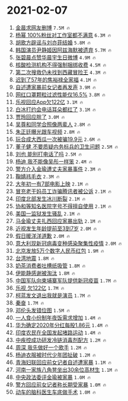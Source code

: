 # 2021-02-07

1. [金晨求网友删博](https://s.weibo.com/weibo?q=%23%E9%87%91%E6%99%A8%E6%B1%82%E7%BD%91%E5%8F%8B%E5%88%A0%E5%8D%9A%23&Refer=top) `7.5M 🔥`
1. [杨幂 100%粉丝对工作室都不满意](https://s.weibo.com/weibo?q=%E6%9D%A8%E5%B9%82%20100%25%E7%B2%89%E4%B8%9D%E5%AF%B9%E5%B7%A5%E4%BD%9C%E5%AE%A4%E9%83%BD%E4%B8%8D%E6%BB%A1%E6%84%8F&Refer=top) `6.3M 🔥`
1. [胡歌方辟谣与刘亦菲结婚](https://s.weibo.com/weibo?q=%23%E8%83%A1%E6%AD%8C%E6%96%B9%E8%BE%9F%E8%B0%A3%E4%B8%8E%E5%88%98%E4%BA%A6%E8%8F%B2%E7%BB%93%E5%A9%9A%23&Refer=top) `5.8M 🔥`
1. [韩国演员尹静姬因阿兹海默被遗弃](https://s.weibo.com/weibo?q=%E9%9F%A9%E5%9B%BD%E6%BC%94%E5%91%98%E5%B0%B9%E9%9D%99%E5%A7%AC%E5%9B%A0%E9%98%BF%E5%85%B9%E6%B5%B7%E9%BB%98%E8%A2%AB%E9%81%97%E5%BC%83&Refer=top) `5.7M 🔥`
1. [张碧晨点赞华晨宇生日微博](https://s.weibo.com/weibo?q=%23%E5%BC%A0%E7%A2%A7%E6%99%A8%E7%82%B9%E8%B5%9E%E5%8D%8E%E6%99%A8%E5%AE%87%E7%94%9F%E6%97%A5%E5%BE%AE%E5%8D%9A%23&Refer=top) `4.9M 🔥`
1. [核酸检测机构不得强制捆绑收费](https://s.weibo.com/weibo?q=%23%E6%A0%B8%E9%85%B8%E6%A3%80%E6%B5%8B%E6%9C%BA%E6%9E%84%E4%B8%8D%E5%BE%97%E5%BC%BA%E5%88%B6%E6%8D%86%E7%BB%91%E6%94%B6%E8%B4%B9%23&Refer=top) `4.5M 🔥`
1. [第二次搜救仍未找到西藏冒险王](https://s.weibo.com/weibo?q=%23%E7%AC%AC%E4%BA%8C%E6%AC%A1%E6%90%9C%E6%95%91%E4%BB%8D%E6%9C%AA%E6%89%BE%E5%88%B0%E8%A5%BF%E8%97%8F%E5%86%92%E9%99%A9%E7%8E%8B%23&Refer=top) `4.3M 🔥`
1. [迟到了57年的焦裕禄全家福](https://s.weibo.com/weibo?q=%23%E8%BF%9F%E5%88%B0%E4%BA%8657%E5%B9%B4%E7%9A%84%E7%84%A6%E8%A3%95%E7%A6%84%E5%85%A8%E5%AE%B6%E7%A6%8F%23&Refer=top) `4.1M 🔥`
1. [自述遭家暴前女记者再发声](https://s.weibo.com/weibo?q=%23%E8%87%AA%E8%BF%B0%E9%81%AD%E5%AE%B6%E6%9A%B4%E5%89%8D%E5%A5%B3%E8%AE%B0%E8%80%85%E5%86%8D%E5%8F%91%E5%A3%B0%23&Refer=top) `3.9M 🔥`
1. [网红口罩颗粒过滤性能仅16.5%](https://s.weibo.com/weibo?q=%23%E7%BD%91%E7%BA%A2%E5%8F%A3%E7%BD%A9%E9%A2%97%E7%B2%92%E8%BF%87%E6%BB%A4%E6%80%A7%E8%83%BD%E4%BB%8516.5%25%23&Refer=top) `3.8M 🔥`
1. [乐视回应App欠122亿](https://s.weibo.com/weibo?q=%23%E4%B9%90%E8%A7%86%E5%9B%9E%E5%BA%94App%E6%AC%A0122%E4%BA%BF%23&Refer=top) `3.1M 🔥`
1. [白冰打约会电话耳朵都红了](https://s.weibo.com/weibo?q=%23%E7%99%BD%E5%86%B0%E6%89%93%E7%BA%A6%E4%BC%9A%E7%94%B5%E8%AF%9D%E8%80%B3%E6%9C%B5%E9%83%BD%E7%BA%A2%E4%BA%86%23&Refer=top) `3.1M 🔥`
1. [贾玲回应胖了](https://s.weibo.com/weibo?q=%E8%B4%BE%E7%8E%B2%E5%9B%9E%E5%BA%94%E8%83%96%E4%BA%86&Refer=top) `3.0M 🔥`
1. [吴尊和同学合照像两辈人](https://s.weibo.com/weibo?q=%23%E5%90%B4%E5%B0%8A%E5%92%8C%E5%90%8C%E5%AD%A6%E5%90%88%E7%85%A7%E5%83%8F%E4%B8%A4%E8%BE%88%E4%BA%BA%23&Refer=top) `2.8M 🔥`
1. [朱正廷曝光跟车视频](https://s.weibo.com/weibo?q=%23%E6%9C%B1%E6%AD%A3%E5%BB%B7%E6%9B%9D%E5%85%89%E8%B7%9F%E8%BD%A6%E8%A7%86%E9%A2%91%23&Refer=top) `2.8M 🔥`
1. [玩合成大西瓜一次被骗19.9元](https://s.weibo.com/weibo?q=%23%E7%8E%A9%E5%90%88%E6%88%90%E5%A4%A7%E8%A5%BF%E7%93%9C%E4%B8%80%E6%AC%A1%E8%A2%AB%E9%AA%9719.9%E5%85%83%23&Refer=top) `2.6M 🔥`
1. [董子健 不要质疑内务标兵的卫生问题](https://s.weibo.com/weibo?q=%E8%91%A3%E5%AD%90%E5%81%A5%20%E4%B8%8D%E8%A6%81%E8%B4%A8%E7%96%91%E5%86%85%E5%8A%A1%E6%A0%87%E5%85%B5%E7%9A%84%E5%8D%AB%E7%94%9F%E9%97%AE%E9%A2%98&Refer=top) `2.5M 🔥`
1. [刘也 能别打电话了吗](https://s.weibo.com/weibo?q=%E5%88%98%E4%B9%9F%20%E8%83%BD%E5%88%AB%E6%89%93%E7%94%B5%E8%AF%9D%E4%BA%86%E5%90%97&Refer=top) `2.5M 🔥`
1. [杨迪 我不能像吴彤一样笨](https://s.weibo.com/weibo?q=%E6%9D%A8%E8%BF%AA%20%E6%88%91%E4%B8%8D%E8%83%BD%E5%83%8F%E5%90%B4%E5%BD%A4%E4%B8%80%E6%A0%B7%E7%AC%A8&Refer=top) `2.4M 🔥`
1. [警方介入金瑜遭丈夫家暴事件](https://s.weibo.com/weibo?q=%23%E8%AD%A6%E6%96%B9%E4%BB%8B%E5%85%A5%E9%87%91%E7%91%9C%E9%81%AD%E4%B8%88%E5%A4%AB%E5%AE%B6%E6%9A%B4%E4%BA%8B%E4%BB%B6%23&Refer=top) `2.3M 🔥`
1. [鞠婧祎毛衣](https://s.weibo.com/weibo?q=%23%E9%9E%A0%E5%A9%A7%E7%A5%8E%E6%AF%9B%E8%A1%A3%23&Refer=top) `2.3M 🔥`
1. [大年初一有7部电影上映](https://s.weibo.com/weibo?q=%23%E5%A4%A7%E5%B9%B4%E5%88%9D%E4%B8%80%E6%9C%897%E9%83%A8%E7%94%B5%E5%BD%B1%E4%B8%8A%E6%98%A0%23&Refer=top) `2.1M 🔥`
1. [冒充老干妈员工诈骗腾讯者被公诉](https://s.weibo.com/weibo?q=%23%E5%86%92%E5%85%85%E8%80%81%E5%B9%B2%E5%A6%88%E5%91%98%E5%B7%A5%E8%AF%88%E9%AA%97%E8%85%BE%E8%AE%AF%E8%80%85%E8%A2%AB%E5%85%AC%E8%AF%89%23&Refer=top) `2.1M 🔥`
1. [印度北部发生冰川断裂](https://s.weibo.com/weibo?q=%E5%8D%B0%E5%BA%A6%E5%8C%97%E9%83%A8%E5%8F%91%E7%94%9F%E5%86%B0%E5%B7%9D%E6%96%AD%E8%A3%82&Refer=top) `2.1M 🔥`
1. [协和等知名医院字号不得擅自使用](https://s.weibo.com/weibo?q=%23%E5%8D%8F%E5%92%8C%E7%AD%89%E7%9F%A5%E5%90%8D%E5%8C%BB%E9%99%A2%E5%AD%97%E5%8F%B7%E4%B8%8D%E5%BE%97%E6%93%85%E8%87%AA%E4%BD%BF%E7%94%A8%23&Refer=top) `2.1M 🔥`
1. [美国一监狱发生骚乱](https://s.weibo.com/weibo?q=%E7%BE%8E%E5%9B%BD%E4%B8%80%E7%9B%91%E7%8B%B1%E5%8F%91%E7%94%9F%E9%AA%9A%E4%B9%B1&Refer=top) `2.1M 🔥`
1. [马金瑜丈夫扎西回应家暴出轨](https://s.weibo.com/weibo?q=%E9%A9%AC%E9%87%91%E7%91%9C%E4%B8%88%E5%A4%AB%E6%89%8E%E8%A5%BF%E5%9B%9E%E5%BA%94%E5%AE%B6%E6%9A%B4%E5%87%BA%E8%BD%A8&Refer=top) `2.1M 🔥`
1. [近视发生年龄提前至3到7岁](https://s.weibo.com/weibo?q=%23%E8%BF%91%E8%A7%86%E5%8F%91%E7%94%9F%E5%B9%B4%E9%BE%84%E6%8F%90%E5%89%8D%E8%87%B33%E5%88%B07%E5%B2%81%23&Refer=top) `2.0M 🔥`
1. [假日暖洋洋道歉](https://s.weibo.com/weibo?q=%E5%81%87%E6%97%A5%E6%9A%96%E6%B4%8B%E6%B4%8B%E9%81%93%E6%AD%89&Refer=top) `2.0M 🔥`
1. [意大利现新冠病毒变种感染聚集性疫情](https://s.weibo.com/weibo?q=%23%E6%84%8F%E5%A4%A7%E5%88%A9%E7%8E%B0%E6%96%B0%E5%86%A0%E7%97%85%E6%AF%92%E5%8F%98%E7%A7%8D%E6%84%9F%E6%9F%93%E8%81%9A%E9%9B%86%E6%80%A7%E7%96%AB%E6%83%85%23&Refer=top) `2.0M 🔥`
1. [北京发放5万个数字人民币红包](https://s.weibo.com/weibo?q=%23%E5%8C%97%E4%BA%AC%E5%8F%91%E6%94%BE5%E4%B8%87%E4%B8%AA%E6%95%B0%E5%AD%97%E4%BA%BA%E6%B0%91%E5%B8%81%E7%BA%A2%E5%8C%85%23&Refer=top) `1.9M 🔥`
1. [台湾地震](https://s.weibo.com/weibo?q=%E5%8F%B0%E6%B9%BE%E5%9C%B0%E9%9C%87&Refer=top) `1.8M 🔥`
1. [奶茶消费者吐槽纸吸管](https://s.weibo.com/weibo?q=%23%E5%A5%B6%E8%8C%B6%E6%B6%88%E8%B4%B9%E8%80%85%E5%90%90%E6%A7%BD%E7%BA%B8%E5%90%B8%E7%AE%A1%23&Refer=top) `1.8M 🔥`
1. [伊能静感谢被淘汰](https://s.weibo.com/weibo?q=%23%E4%BC%8A%E8%83%BD%E9%9D%99%E6%84%9F%E8%B0%A2%E8%A2%AB%E6%B7%98%E6%B1%B0%23&Refer=top) `1.8M 🔥`
1. [中国军队向柬埔寨军队提供新冠疫苗](https://s.weibo.com/weibo?q=%E4%B8%AD%E5%9B%BD%E5%86%9B%E9%98%9F%E5%90%91%E6%9F%AC%E5%9F%94%E5%AF%A8%E5%86%9B%E9%98%9F%E6%8F%90%E4%BE%9B%E6%96%B0%E5%86%A0%E7%96%AB%E8%8B%97&Refer=top) `1.7M 🔥`
1. [乐视 欠122亿](https://s.weibo.com/weibo?q=%E4%B9%90%E8%A7%86%20%E6%AC%A0122%E4%BA%BF&Refer=top) `1.7M 🔥`
1. [柯蓝发文退出我就是演员](https://s.weibo.com/weibo?q=%23%E6%9F%AF%E8%93%9D%E5%8F%91%E6%96%87%E9%80%80%E5%87%BA%E6%88%91%E5%B0%B1%E6%98%AF%E6%BC%94%E5%91%98%23&Refer=top) `1.7M 🔥`
1. [秦奋](https://s.weibo.com/weibo?q=%E7%A7%A6%E5%A5%8B&Refer=top) `1.7M 🔥`
1. [邓伦头发错位图](https://s.weibo.com/weibo?q=%23%E9%82%93%E4%BC%A6%E5%A4%B4%E5%8F%91%E9%94%99%E4%BD%8D%E5%9B%BE%23&Refer=top) `1.5M 🔥`
1. [一人食小份制年夜饭需求增加](https://s.weibo.com/weibo?q=%23%E4%B8%80%E4%BA%BA%E9%A3%9F%E5%B0%8F%E4%BB%BD%E5%88%B6%E5%B9%B4%E5%A4%9C%E9%A5%AD%E9%9C%80%E6%B1%82%E5%A2%9E%E5%8A%A0%23&Refer=top) `1.4M 🔥`
1. [华为确定2020年分红每股1.86元](https://s.weibo.com/weibo?q=%E5%8D%8E%E4%B8%BA%E7%A1%AE%E5%AE%9A2020%E5%B9%B4%E5%88%86%E7%BA%A2%E6%AF%8F%E8%82%A11.86%E5%85%83&Refer=top) `1.4M 🔥`
1. [印度农民在全国发起堵路运动](https://s.weibo.com/weibo?q=%E5%8D%B0%E5%BA%A6%E5%86%9C%E6%B0%91%E5%9C%A8%E5%85%A8%E5%9B%BD%E5%8F%91%E8%B5%B7%E5%A0%B5%E8%B7%AF%E8%BF%90%E5%8A%A8&Refer=top) `1.4M 🔥`
1. [中疾控成功研发冷链消毒剂配方](https://s.weibo.com/weibo?q=%23%E4%B8%AD%E7%96%BE%E6%8E%A7%E6%88%90%E5%8A%9F%E7%A0%94%E5%8F%91%E5%86%B7%E9%93%BE%E6%B6%88%E6%AF%92%E5%89%82%E9%85%8D%E6%96%B9%23&Refer=top) `1.2M 🔥`
1. [周深 我先做好一个歌手](https://s.weibo.com/weibo?q=%E5%91%A8%E6%B7%B1%20%E6%88%91%E5%85%88%E5%81%9A%E5%A5%BD%E4%B8%80%E4%B8%AA%E6%AD%8C%E6%89%8B&Refer=top) `1.2M 🔥`
1. [杨迪衣服被时代少年团扯破](https://s.weibo.com/weibo?q=%23%E6%9D%A8%E8%BF%AA%E8%A1%A3%E6%9C%8D%E8%A2%AB%E6%97%B6%E4%BB%A3%E5%B0%91%E5%B9%B4%E5%9B%A2%E6%89%AF%E7%A0%B4%23&Refer=top) `1.2M 🔥`
1. [青海妇联回应前女记者自述遭家暴](https://s.weibo.com/weibo?q=%23%E9%9D%92%E6%B5%B7%E5%A6%87%E8%81%94%E5%9B%9E%E5%BA%94%E5%89%8D%E5%A5%B3%E8%AE%B0%E8%80%85%E8%87%AA%E8%BF%B0%E9%81%AD%E5%AE%B6%E6%9A%B4%23&Refer=top) `1.1M 🔥`
1. [河南一家族八角凳坐出30余位高材生](https://s.weibo.com/weibo?q=%23%E6%B2%B3%E5%8D%97%E4%B8%80%E5%AE%B6%E6%97%8F%E5%85%AB%E8%A7%92%E5%87%B3%E5%9D%90%E5%87%BA30%E4%BD%99%E4%BD%8D%E9%AB%98%E6%9D%90%E7%94%9F%23&Refer=top) `1.1M 🔥`
1. [中央政法委评金瑜被家暴](https://s.weibo.com/weibo?q=%E4%B8%AD%E5%A4%AE%E6%94%BF%E6%B3%95%E5%A7%94%E8%AF%84%E9%87%91%E7%91%9C%E8%A2%AB%E5%AE%B6%E6%9A%B4&Refer=top) `1.0M 🔥`
1. [警方回应前女记者称长期受家暴](https://s.weibo.com/weibo?q=%23%E8%AD%A6%E6%96%B9%E5%9B%9E%E5%BA%94%E5%89%8D%E5%A5%B3%E8%AE%B0%E8%80%85%E7%A7%B0%E9%95%BF%E6%9C%9F%E5%8F%97%E5%AE%B6%E6%9A%B4%23&Refer=top) `1.0M 🔥`
1. [动车的脑科医生车底做手术](https://s.weibo.com/weibo?q=%23%E5%8A%A8%E8%BD%A6%E7%9A%84%E8%84%91%E7%A7%91%E5%8C%BB%E7%94%9F%E8%BD%A6%E5%BA%95%E5%81%9A%E6%89%8B%E6%9C%AF%23&Refer=top) `1.0M 🔥`
